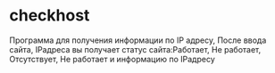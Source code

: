 # checkhost
Программа для получения информации по IP адресу, 
После ввода сайта, IPадреса вы получает статус сайта:Работает, Не работает, Отсутствует, Не работает 
и информацию по IPадресу

